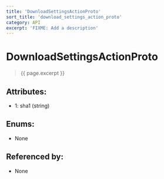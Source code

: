 ```yaml
---
title: 'DownloadSettingsActionProto'
sort_title: 'download_settings_action_proto'
category: API
excerpt: 'FIXME: Add a description'
---
```


[comment]: <> (THIS PART IS GENERATED - AKA DON'T EDIT THIS PART MANUALLY)

# DownloadSettingsActionProto

> {{ page.excerpt }}

## Attributes:

- 1: sha1 (string)

## Enums:

- None

## Referenced by:

- None

[comment]: <> (YOU CAN EDIT AFTER THIS)
